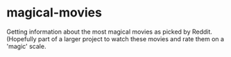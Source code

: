 # magical-movies
Getting information about the most magical movies as picked by Reddit. (Hopefully part of a larger project to watch these movies and rate them on a 'magic' scale.
